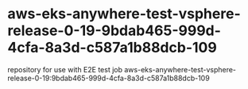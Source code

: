 # aws-eks-anywhere-test-vsphere-release-0-19-9bdab465-999d-4cfa-8a3d-c587a1b88dcb-109
repository for use with E2E test job aws-eks-anywhere-test-vsphere-release-0-19:9bdab465-999d-4cfa-8a3d-c587a1b88dcb-109
